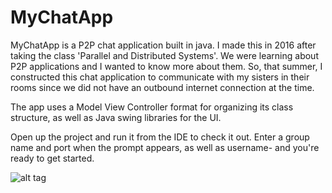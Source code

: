 # MyChatApp 

MyChatApp is a P2P chat application built in java. I made this in 2016 after taking the class 'Parallel and Distributed Systems'. We were learning about P2P applications and I wanted to know more about them. So, that summer, I constructed this chat application to communicate with my sisters in their rooms since we did not have an outbound internet connection at the time.

The app uses a Model View Controller format for organizing its class structure, as well as Java swing libraries for the UI.

Open up the project and run it from the IDE to check it out.
Enter a group name and port when the prompt appears, as well as username- and you're ready
to get started.

![alt tag](https://github.com/austings/MyChatApp/blob/master/preview2.png)
